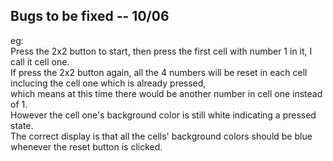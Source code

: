 ## Bugs to be fixed -- 10/06

eg:  
Press the 2x2 button to start, then press the first cell with number 1 in it, I call it cell one.  
If press the 2x2 button again, all the 4 numbers will be reset in each cell inclucing the cell one which is already pressed,  
which means at this time there would be another number in cell one instead of 1.  
However the cell one's background color is still white indicating a pressed state.  
The correct display is that all the cells' background colors should be blue whenever the reset button is clicked.
